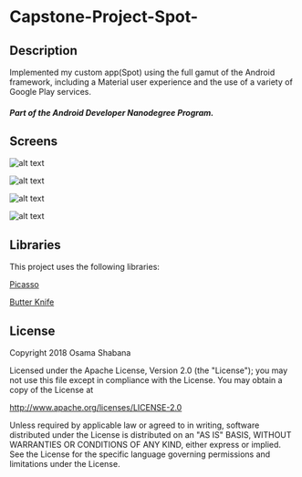 # Capstone-Project-Spot-

## Description
Implemented my custom app(Spot) using the full gamut of the Android framework, including a Material user experience and the use of a variety of Google Play services.

#### *Part of the Android Developer Nanodegree Program.*

## Screens
![alt text](https://github.com/osamashabana95/Capstone-Project-Spot-/blob/master/Home.png)

![alt text](https://github.com/osamashabana95/Capstone-Project-Spot-/blob/master/Edit.png)

![alt text](https://github.com/osamashabana95/Capstone-Project-Spot-/blob/master/PostDetails.png)

![alt text](https://github.com/osamashabana95/Capstone-Project-Spot-/blob/master/Tablet_Activity.png)

## Libraries
This project uses the following libraries:

[Picasso](https://github.com/square/picasso)

[Butter Knife](https://github.com/JakeWharton/butterknife)

## License
Copyright 2018 Osama Shabana

Licensed under the Apache License, Version 2.0 (the "License");
you may not use this file except in compliance with the License.
You may obtain a copy of the License at

   http://www.apache.org/licenses/LICENSE-2.0

Unless required by applicable law or agreed to in writing, software
distributed under the License is distributed on an "AS IS" BASIS,
WITHOUT WARRANTIES OR CONDITIONS OF ANY KIND, either express or implied.
See the License for the specific language governing permissions and
limitations under the License.
